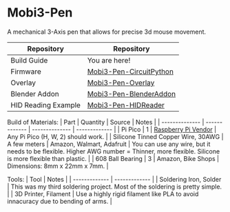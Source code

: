# Mobi3-Pen
A mechanical 3-Axis pen that allows for precise 3d mouse movement. 

| Repository     | Repository    |
| -------------- | ------------- |
| Build Guide    | You are here! |
| Firmware       | [Mobi3-Pen-CircuitPython](https://github.com/twu425/Mobi3-Pen-CircuitPython)  |
| Overlay        | [Mobi3-Pen-Overlay](https://github.com/twu425/Mobi3-Pen-Overlay)  |
| Blender Addon  | [Mobi3-Pen-BlenderAddon](https://github.com/twu425/Mobi3-Pen-BlenderAddon)  |
| HID Reading Example  | [Mobi3-Pen-HIDReader](https://github.com/twu425/Mobi3-Pen-HIDReader)  |

Build of Materials:
| Part  | Quantity | Source | Notes |
| -------------- | ------------- | -------------- | ------------- |
| Pi Pico | 1 | [Raspberry Pi Vendor](https://www.raspberrypi.com/products/raspberry-pi-pico) | Any Pi Pico (H, W, 2) should work. |
| Silicone Tinned Copper Wire, 30AWG | A few meters | Amazon, Walmart, Adafruit | You can use any wire, but it needs to be flexible. Higher AWG number = Thinner, more flexible. Silicone is more flexible than plastic. |
| 608 Ball Bearing | 3 | Amazon, Bike Shops | Dimensions: 8mm x 22mm x 7mm. |

Tools:
| Tool | Notes |
| ------------- | ------------- |
| Soldering Iron, Solder | This was my third soldering project. Most of the soldering is pretty simple. |
| 3D Printer, Filament | Use a highly rigid filament like PLA to avoid innacuracy due to bending of arms. |


